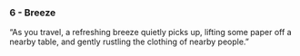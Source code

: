 ### 6 - Breeze

“As you travel, a refreshing breeze quietly picks up, lifting some paper off a nearby table, and gently rustling the clothing of nearby people.”

  
